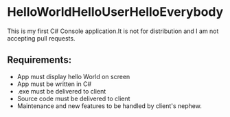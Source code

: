 # HelloWorldHelloUserHelloEverybody
This is my first C# Console application.It is not for distribution and I am not accepting pull requests.
## Requirements:
* App must display hello World on screen
* App must be written in C#
* .exe must be delivered to client
* Source code must be delivered to client
* Maintenance and new features to be handled by client's nephew.
